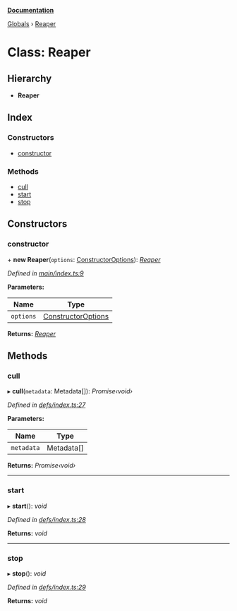 **[Documentation](../README.md)**

[Globals](../README.md) › [Reaper](reaper.md)

# Class: Reaper

## Hierarchy

* **Reaper**

## Index

### Constructors

* [constructor](reaper.md#constructor)

### Methods

* [cull](reaper.md#cull)
* [start](reaper.md#start)
* [stop](reaper.md#stop)

## Constructors

###  constructor

\+ **new Reaper**(`options`: [ConstructorOptions](../interfaces/constructoroptions.md)): *[Reaper](reaper.md)*

*Defined in [main/index.ts:9](https://github.com/badbatch/cachemap/blob/cb2a149/packages/reaper/src/main/index.ts#L9)*

**Parameters:**

Name | Type |
------ | ------ |
`options` | [ConstructorOptions](../interfaces/constructoroptions.md) |

**Returns:** *[Reaper](reaper.md)*

## Methods

###  cull

▸ **cull**(`metadata`: Metadata[]): *Promise‹void›*

*Defined in [defs/index.ts:27](https://github.com/badbatch/cachemap/blob/cb2a149/packages/reaper/src/defs/index.ts#L27)*

**Parameters:**

Name | Type |
------ | ------ |
`metadata` | Metadata[] |

**Returns:** *Promise‹void›*

___

###  start

▸ **start**(): *void*

*Defined in [defs/index.ts:28](https://github.com/badbatch/cachemap/blob/cb2a149/packages/reaper/src/defs/index.ts#L28)*

**Returns:** *void*

___

###  stop

▸ **stop**(): *void*

*Defined in [defs/index.ts:29](https://github.com/badbatch/cachemap/blob/cb2a149/packages/reaper/src/defs/index.ts#L29)*

**Returns:** *void*